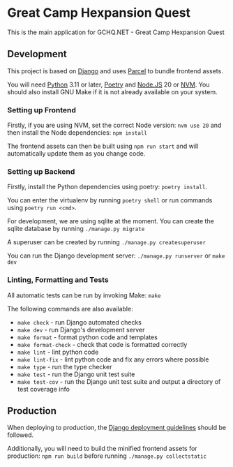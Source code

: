 # Great Camp Hexpansion Quest

This is the main application for GCHQ.NET - Great Camp Hexpansion Quest

## Development

This project is based on [Django](https://www.djangoproject.com) and uses [Parcel](https://parceljs.org) to bundle frontend assets.

You will need [Python](https://www.python.org) 3.11 or later,  [Poetry](https://python-poetry.org) and [Node.JS](https://nodejs.org) 20 or [NVM](https://github.com/nvm-sh/nvm). You should also install GNU Make if it is not already available on your system.

### Setting up Frontend

Firstly, if you are using NVM, set the correct Node version: `nvm use 20` and then install the Node dependencies: `npm install`

The frontend assets can then be built using `npm run start` and will automatically update them as you change code.

### Setting up Backend

Firstly, install the Python dependencies using poetry: `poetry install`.

You can enter the virtualenv by running `poetry shell` or run commands using `poetry run <cmd>`.

For development, we are using sqlite at the moment. You can create the sqlite database by running `./manage.py migrate`

A superuser can be created by running `./manage.py createsuperuser`

You can run the Django development server: `./manage.py runserver` or `make dev`


### Linting, Formatting and Tests

All automatic tests can be run by invoking Make: `make`

The following commands are also available:

- `make check` - run Django automated checks
- `make dev` - run Django's development server
- `make format` - format python code and templates
- `make format-check` - check that code is formatted correctly
- `make lint` - lint python code
- `make lint-fix` - lint python code and fix any errors where possible
- `make type` - run the type checker
- `make test` - run the Django unit test suite
- `make test-cov` - run the Django unit test suite and output a directory of test coverage info

## Production

When deploying to production, the [Django deployment guidelines](https://docs.djangoproject.com/en/5.0/howto/deployment/) should be followed.

Additionally, you will need to build the minified frontend assets for production: `npm run build` before running `./manage.py collectstatic`